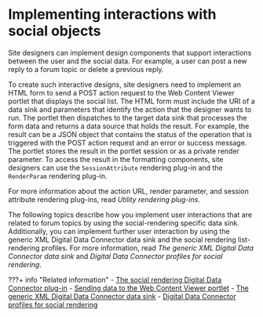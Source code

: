 # Implementing interactions with social objects

Site designers can implement design components that support interactions between the user and the social data. For example, a user can post a new reply to a forum topic or delete a previous reply.

To create such interactive designs, site designers need to implement an HTML form to send a POST action request to the Web Content Viewer portlet that displays the social list. The HTML form must include the URI of a data sink and parameters that identify the action that the designer wants to run. The portlet then dispatches to the target data sink that processes the form data and returns a data source that holds the result. For example, the result can be a JSON object that contains the status of the operation that is triggered with the POST action request and an error or success message. The portlet stores the result in the portlet session or as a private render parameter. To access the result in the formatting components, site designers can use the `SessionAttribute` rendering plug-in and the `RenderParam` rendering plug-in.

For more information about the action URL, render parameter, and session attribute rendering plug-ins, read *Utility rendering plug-ins*.

The following topics describe how you implement user interactions that are related to forum topics by using the social-rendering specific data sink. Additionally, you can implement further user interaction by using the generic XML Digital Data Connector data sink and the social rendering list-rendering profiles. For more information, read *The generic XML Digital Data Connector data sink* and *Digital Data Connector profiles for social rendering*.
<!---
-   **[Interacting with forums](../wcm/wcm_dev_intract_forum.md)**  
HCL Portal provides a built-in data sink that supports different interactions with forums.
-   **[Creating a reply](../wcm/wcm_dev_intract_create_reply.md)**  
When you run a createReply action, the forums data sink uses a number of extra form fields.
-   **[Deleting a reply](../wcm/wcm_dev_intract_delete_reply.md)**  
When you run a deleteReply action, the forums data sink uses a number of extra form fields.
--->

???+ info "Related information"
    - [The social rendering Digital Data Connector plug-in](../../../social_rendering/extending_social_lists_using_ddc/soc_rendr_bean_lst_prvdr.md)
    - [Sending data to the Web Content Viewer portlet](../../../../extend_dx/ddc/implementing_user_interactions/sending_data_to_webcontentviewer_portlet/index.md)
    - [The generic XML Digital Data Connector data sink](../../../../extend_dx/ddc/implementing_user_interactions/sending_data_to_webcontentviewer_portlet/generic_xml_ddc_sink/index.md)
    - [Digital Data Connector profiles for social rendering](../customizing_visualdesign/customizing_markup_gen/ddc_profiles_for_social_rend/index.md)

